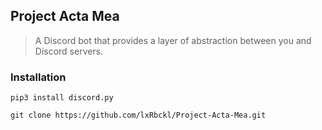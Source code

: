 ## Project Acta Mea
> A Discord bot that provides a layer of abstraction between you and Discord servers.
### Installation
```
pip3 install discord.py

git clone https://github.com/lxRbckl/Project-Acta-Mea.git
```
